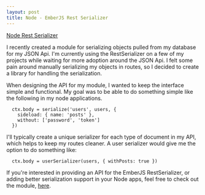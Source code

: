 ```yaml
---
layout: post
title: Node - EmberJS Rest Serializer
---
```

[Node Rest Serializer](https://github.com/mockra/node-rest-serializer)

I recently created a module for serializing objects pulled from my database
for my JSON Api. I'm currently using the RestSerializer on a few of my
projects while waiting for more adoption around the JSON Api. I felt some pain
around manually serializing my objects in routes, so I decided to create a
library for handling the serialization.

When designing the API for my module, I wanted to keep the interface simple
and functional. My goal was to be able to do something simple like the
following in my node applications.

```
  ctx.body = serialize('users', users, {
    sideload: { name: 'posts' },
    without: ['password', 'token']
  })
```

I'll typically create a unique serializer for each type of document in my API,
which helps to keep my routes cleaner. A user serializer would give me the
option to do something like:

```
  ctx.body = userSerializer(users, { withPosts: true })
```

If you're interested in providing an API for the EmberJS RestSerializer, or
adding better serialization support in your Node apps, feel free to check out
the module, [here](https://github.com/mockra/node-rest-serializer).
